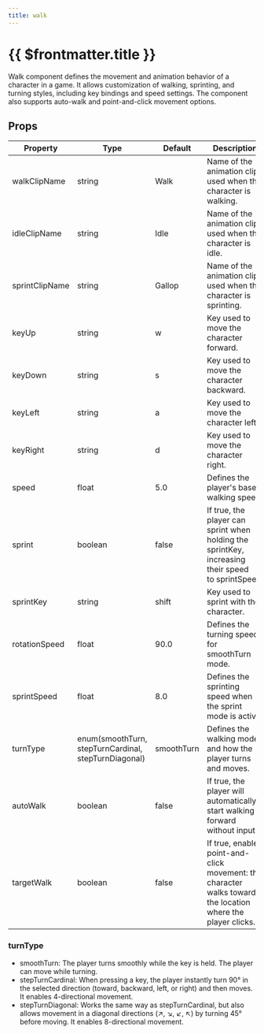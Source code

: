 ```yaml
---
title: walk
---
```


<script setup lang="ts">
  import { ref, onMounted } from "vue";
  import ComponentExample from "../vue/ComponentExample.vue";

  const renderScene = ref(false);

  onMounted(async () => {
    try {
      // Here import Spatial Design System components that you need
      await import("spatial-design-system/components/position.js");
      renderScene.value = true;
    } catch (e) {
      console.error(e);
    }
  });
</script>

# {{ $frontmatter.title }}
Walk component defines the movement and animation behavior of a character in a game. It allows customization of walking, sprinting, and turning styles, including key bindings and speed settings. The component also supports auto-walk and point-and-click movement options.

## Props

| Property      | Type    | Default    | Description                                                 |
|---------------|---------|------------|-------------------------------------------------------------|
|walkClipName|string|Walk|Name of the animation clip used when the character is walking.|
|idleClipName|string|Idle|Name of the animation clip used when the character is idle.|
|sprintClipName|string|Gallop|Name of the animation clip used when the character is sprinting.|
|keyUp|string|w|Key used to move the character forward.|
|keyDown|string|s|Key used to move the character backward.|
|keyLeft|string|a|Key used to move the character left.|
|keyRight|string|d|Key used to move the character right.|
|speed|float|5.0|Defines the player's base walking speed. |
|sprint|boolean|false|If true, the player can sprint when holding the sprintKey, increasing their speed to sprintSpeed.|
|sprintKey|string|shift|Key used to sprint with the character.|
|rotationSpeed|float|90.0|Defines the turning speed for smoothTurn mode.|
|sprintSpeed|float|8.0|Defines the sprinting speed when the sprint mode is active. |
|turnType|enum(smoothTurn, stepTurnCardinal, stepTurnDiagonal)|smoothTurn|Defines the walking mode and how the player turns and moves.|
|autoWalk|boolean|false|If true, the player will automatically start walking forward without input.|
|targetWalk|boolean|false|If true, enables point-and-click movement: the character walks toward the location where the player clicks.|

### turnType
- smoothTurn: The player turns smoothly while the key is held. The player can move while turning.
- stepTurnCardinal: When pressing a key, the player instantly turn 90° in the selected direction (toward, backward, left, or right) and then moves. It enables 4-directional movement. 
- stepTurnDiagonal:  Works the same way as stepTurnCardinal, but also allows movement in a diagonal directions (↗, ↘, ↙, ↖) by turning 45° before moving. It enables 8-directional movement. 